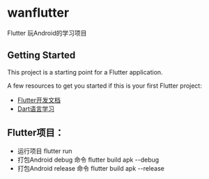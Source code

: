 # wanflutter

Flutter  玩Android的学习项目

## Getting Started

This project is a starting point for a Flutter application.

A few resources to get you started if this is your first Flutter project:

- [Flutter开发文档](https://docs.flutter.cn/)
- [Dart语言学习](https://www.dartcn.com/guides/language/language-tour)


## Flutter项目：
- 运行项目 flutter run 
- 打包Android debug   命令 flutter build apk --debug
- 打包Android release 命令 flutter build apk --release